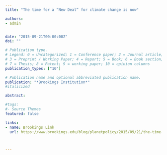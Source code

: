 ```yaml
---
title: "The time for a “New Deal” for climate change is now" 

authors: 
- admin


date: "2015-09-21T00:00:00Z"
doi: ""

# Publication type.
# Legend: 0 = Uncategorized; 1 = Conference paper; 2 = Journal article;
# 3 = Preprint / Working Paper; 4 = Report; 5 = Book; 6 = Book section;
# 7 = Thesis; 8 = Patent; 9 = working paper; 10 = opinion columns
publication_types: ["10"]

# Publication name and optional abbreviated publication name.
publication: "*Brookings Institution*"
#italicized

abstract:

#tags:
#- Source Themes
featured: false

links:
- name: Brookings Link
  url: https://www.brookings.edu/blog/planetpolicy/2015/09/21/the-time-for-a-new-deal-for-climate-change-is-now/



---
```

